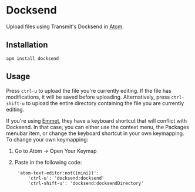# Docksend

Upload files using Transmit's Docksend in [Atom](https://atom.io).

## Installation

    apm install docksend

## Usage

Press `ctrl-u` to upload the file you're currently editing. If the file has modifications, it will be saved before uploading. Alternatively, press `ctrl-shift-u` to upload the entire directory containing the file you are currently editing.

If you're using [Emmet](https://atom.io/packages/emmet), they have a keyboard shortcut that will conflict with Docksend. In that case, you can either use the context menu, the Packages menubar item, or change the keyboard shortcut in your own keymapping. To change your own keymapping:

1. Go to Atom -> Open Your Keymap
2. Paste in the following code:

        'atom-text-editor:not([mini])':
            'ctrl-u': 'docksend:docksend'
            'ctrl-shift-u': 'docksend:docksendDirectory'
